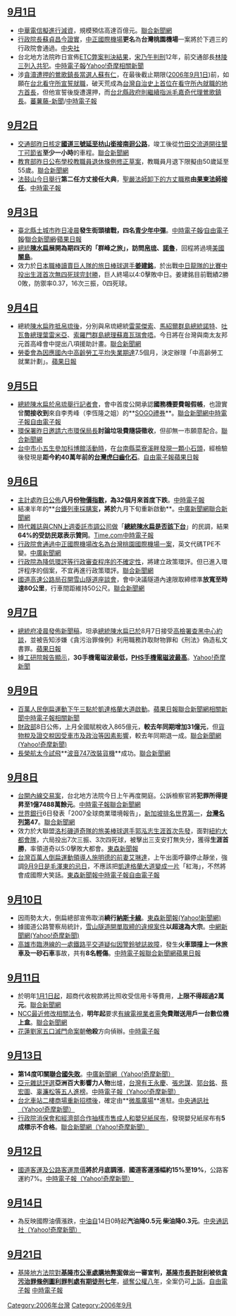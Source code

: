 <noinclude></noinclude>

## [9月1日](../Page/9月1日.md "wikilink")

  - [中華電信擬進行減資](../Page/中華電信.md "wikilink")，規模預估高達百億元。[聯合新聞網](http://udn.com/NEWS/FINANCE/FIN1/3496711.shtml)
  - [行政院長](../Page/行政院長.md "wikilink")[蘇貞昌今證實](../Page/蘇貞昌.md "wikilink")，[中正國際機場](../Page/中正國際機場.md "wikilink")**更名**為**台灣桃園機場**一案將於下週三的行政院會通過。[中央社](http://www.cna.com.tw/personlist.php?date=1157040000&v_serialnum=2494)
  - 台北地方法院昨日宣佈[ETC弊案判決結果](../Page/台灣高速公路電子收費系統.md "wikilink")，[宋乃午判刑](../Page/宋乃午.md "wikilink")12年，前交通部長[林陵三列入共犯](../Page/林陵三.md "wikilink")。[中時電子報](http://news.chinatimes.com/Chinatimes/newslist/newslist-content/0,3546,110501+112006090100022,00.html)∕[Yahoo\!奇摩相關新聞](http://tw.search.yahoo.com/search/news?p=%E6%9E%97%E9%99%B5%E4%B8%89+etc&fr=fp-tab-news-t&ei=UTF-8&x=wrt)
  - 涉[貪瀆遭押的](../Page/貪瀆.md "wikilink")[鶯歌鎮長當選人](../Page/鶯歌區.md "wikilink")[蘇有仁](../Page/蘇有仁.md "wikilink")，在最後截止期限([2006年](../Page/2006年.md "wikilink")[9月1日](../Page/9月1日.md "wikilink"))前，如願在[台北看守所](../Page/台北看守所.md "wikilink")[宣誓就職](../Page/宣誓就職.md "wikilink")，破天荒成為[台灣自治史上首位在看守所內就職的地方首長](../Page/台灣自治史.md "wikilink")，但他宣誓後旋遭還押，而[台北縣政府則繼續指派](../Page/台北縣政府.md "wikilink")[毛嘉奇代理鶯歌鎮長](../Page/毛嘉奇.md "wikilink")。[蕃薯藤-新聞](http://news.yam.com/ettoday/society/200609/20060901259973.html)/[中時電子報](http://news.chinatimes.com/Chinatimes/newslist/newslist-content/0,3546,110503+112006090200049,00.html)

## [9月2日](../Page/9月2日.md "wikilink")

  - [交通部昨日核定](../Page/中華民國交通部.md "wikilink")**[國道三號延至](../Page/國道三號.md "wikilink")[枋山銜接](../Page/枋山鄉.md "wikilink")[南迴公路](../Page/台9線.md "wikilink")**，竣工後從[竹田交流道開往](../Page/竹田鄉.md "wikilink")[墾丁可節省](../Page/墾丁.md "wikilink")**至少一小時**的車程。[聯合新聞網](http://udn.com/NEWS/NATIONAL/NAT5/3498714.shtml)
  - [教育部昨日公布學校教職員退休條例修正草案](../Page/中華民國教育部.md "wikilink")，教職員月退下限擬由50歲延至55歲。[聯合新聞網](http://udn.com/NEWS/NATIONAL/NAT5/3498660.shtml)
  - [法鼓山今日舉行](../Page/法鼓山.md "wikilink")**第二任方丈接任大典**，[聖嚴法師卸下的方丈職務](../Page/聖嚴法師.md "wikilink")**由[果東法師接任](../Page/果東法師.md "wikilink")**。[中時電子報](http://news.chinatimes.com/Chinatimes/Moment/newfocus-index/0,3687,9509020331+95090223+0+162403+0,00.html)

## [9月3日](../Page/9月3日.md "wikilink")

  - [臺北縣](../Page/新北市.md "wikilink")[土城市昨日凌晨](../Page/土城區.md "wikilink")**發生街頭槍戰，四名[青少年中彈](../Page/青少年.md "wikilink")**。[中時電子報](http://news.chinatimes.com/Chinatimes/newslist/newslist-content/0,3546,110503+112006090300049,00.html)∕[自由電子報](https://web.archive.org/web/20070929120735/http://www.libertytimes.com.tw/2006/new/sep/3/today-so3.htm)∕[聯合新聞網](http://udn.com/NEWS/NATIONAL/NAT2/3499529.shtml)∕[蘋果日報](https://web.archive.org/web/20061206060844/http://www.appledaily.com.tw/AppleNews/index.cfm?Fuseaction=Article)
  - [總統](../Page/總統.md "wikilink")**[陳水扁](../Page/陳水扁.md "wikilink")**展開為期四天的「群峰之旅」，訪問**[帛琉](../Page/帛琉.md "wikilink")、[諾魯](../Page/諾魯.md "wikilink")**，回程將過境[美國](../Page/美國.md "wikilink")**[關島](../Page/關島.md "wikilink")**。
  - 效力於[日本職棒](../Page/日本職棒.md "wikilink")[讀賣巨人隊的](../Page/讀賣巨人.md "wikilink")[旅日棒球選手](../Page/旅日棒球選手.md "wikilink")**[姜建銘](../Page/姜建銘.md "wikilink")**，於出戰[中日龍隊的比賽中投出生涯首次](../Page/中日龍.md "wikilink")[無四死球完封勝](../Page/無四死球完封.md "wikilink")，巨人終場以4:0擊敗中日。姜建銘目前戰績2勝0敗，防禦率0.37，16次三振，0四死球。

## [9月4日](../Page/9月4日.md "wikilink")

  - 總統[陳水扁昨抵](../Page/陳水扁.md "wikilink")[帛琉後](../Page/帛琉.md "wikilink")，分別與帛琉總統[雷蒙傑索](../Page/雷蒙傑索.md "wikilink")、[馬紹爾群島總統諾特](../Page/馬紹爾群島.md "wikilink")、[吐瓦魯總理葉雷米亞](../Page/吐瓦魯.md "wikilink")、[索羅門群島總理蘇嘉瓦瑞會唔](../Page/索羅門群島.md "wikilink")。今日將在台灣與南太友邦元首高峰會中提出八項援助計畫。[聯合新聞網](http://udn.com/NEWS/NATIONAL/NATS4/3500333.shtml)
  - [勞委會為因應國內中高齡](../Page/行政院勞工委員會.md "wikilink")[勞工平均](../Page/勞工.md "wikilink")[失業期達](../Page/失業.md "wikilink")7.5個月，決定辦理「中高齡勞工就業計劃」。[蘋果日報](https://web.archive.org/web/20061206060844/http://www.appledaily.com.tw/AppleNews/index.cfm?Fuseaction=Article)

## [9月5日](../Page/9月5日.md "wikilink")

  - [總統](../Page/總統.md "wikilink")[陳水扁於](../Page/陳水扁.md "wikilink")[帛琉舉行記者會](../Page/帛琉.md "wikilink")，會中首度公開承認**國務機要費報假帳**，也證實曾**間接收到**來自李秀峰（李恆隆之姐）的**[SOGO禮券](../Page/崇光百貨.md "wikilink")**。[聯合新聞網](http://udn.com/NEWS/NATIONAL/NATS4/3503890.shtml)[中時電子報](http://news.chinatimes.com/Chinatimes/newslist/newslist-content/0,3546,110501+112006090600001,00.html)[自由電子報](https://web.archive.org/web/20070622032852/http://www.libertytimes.com.tw/2006/new/sep/6/today-fo5.htm)
  - [環保署昨日邀請六市環保局長](../Page/行政院環境保護署.md "wikilink")**討論垃圾費隨袋徵收**，但卻無一市願意配合。[聯合新聞網](http://udn.com/NEWS/LIFE/LIF1/3502166.shtml)
  - [台中市小五生參加](../Page/台中市.md "wikilink")[科博館活動時](../Page/國立科學博物館.md "wikilink")，在[台南縣](../Page/台南縣.md "wikilink")[菜寮溪畔發現一顆小石頭](../Page/菜寮溪.md "wikilink")，經檢驗後發現是**距今約40萬年前的[台灣虎](../Page/台灣虎.md "wikilink")[臼齒化石](../Page/臼齒.md "wikilink")**。[自由電子報](https://web.archive.org/web/20060906065808/http://www.libertytimes.com.tw/2006/new/sep/5/today-t1.htm)[蘋果日報](https://web.archive.org/web/20061206060844/http://www.appledaily.com.tw/AppleNews/index.cfm?Fuseaction=Article)

## [9月6日](../Page/9月6日.md "wikilink")

  - [主計處昨日公佈](../Page/行政院主計處.md "wikilink")**八月份[物價指數](../Page/物價指數.md "wikilink")，為32個月來首度下跌**。[中時電子報](http://news.chinatimes.com/Chinatimes/newslist/newslist-content/0,3546,110507+112006090600268,00.html)
  - 結凍半年的**[台鐵列車採購案](../Page/台灣鐵路管理局營運車輛列表.md "wikilink")**，將於**九月下旬重新啟動**。[中廣新聞網](http://www.bcc.com.tw/news/newsview.asp?cde=292188)[聯合新聞網](http://udn.com/NEWS/NATIONAL/NAT5/3503795.shtml)
  - [時代雜誌與](../Page/時代雜誌.md "wikilink")[CNN上週委託市調公司做](../Page/CNN.md "wikilink")「**[總統](../Page/總統.md "wikilink")[陳水扁是否該下台](../Page/陳水扁.md "wikilink")**」的民調，結果**64%**的受訪民眾**表示贊同**。[Time.com](http://www.time.com/time/nation/article/0,8599,1531438,00.html)[中時電子報](http://news.chinatimes.com/Chinatimes/newslist/newslist-content/0,3546,110502+112006090600023,00.html)
  - [行政院會通過中正國際機場改名為台灣桃園國際機場一案](../Page/中華民國行政院.md "wikilink")，英文代碼TPE不變。[中廣新聞網](http://www.bcc.com.tw/news/newsview.asp?cde=293122)
  - [行政院為降低環評等行政審查程序的不確定性](../Page/中華民國行政院.md "wikilink")，將建立政策環評。但已進入環評程序的個案，不宜再進行政策環評。[聯合新聞網](http://udn.com/NEWS/FINANCE/FIN2/3505170.shtml)
  - [國道高速公路局召開](../Page/台灣區國道高速公路局.md "wikilink")[雪山隧道座談會](../Page/雪山隧道.md "wikilink")，會中決議隧道內速限取締標準**放寬至時速80公里**，行車間距維持50公尺。[聯合新聞網](http://udn.com/search/?Keywords=%B3%B7%C0G&searchtype=udn&imageField.x=0&imageField.y=0)

## [9月7日](../Page/9月7日.md "wikilink")

  - [總統府凌晨發佈新聞稿](../Page/中華民國總統府.md "wikilink")，坦承[總統](../Page/總統.md "wikilink")[陳水扁已於](../Page/陳水扁.md "wikilink")8月7日接受[高檢署查黑中心約談](../Page/高檢署.md "wikilink")，並被告知涉嫌《貪污治罪條例》利用職務詐取財物罪和《刑法》偽造私文書罪。[蘋果日報](https://web.archive.org/web/20061206060844/http://www.appledaily.com.tw/AppleNews/index.cfm?Fuseaction=Article)
  - 據[工研院報告顯示](../Page/工業技術研究院.md "wikilink")，**3G手機電磁波最低，[PHS手機電磁波最高](../Page/PHS.md "wikilink")**。[Yahoo\!奇摩新聞](http://tw.news.yahoo.com/article/url/d/a/060907/8/3aq5.html)

## [9月9日](../Page/9月9日.md "wikilink")

  - [百萬人民倒扁運動下午三點於凱達格蘭大道啟動](../Page/百萬人民倒扁運動.md "wikilink")。[蘋果日報](https://web.archive.org/web/20061206060844/http://www.appledaily.com.tw/AppleNews/index.cfm?Fuseaction=Article)[聯合新聞網相關新聞](http://udn.com/search/?Keywords=%C0R%A7%A4&searchtype=udn&imageField.x=0&imageField.y=0)[中時電子報相關新聞](http://www.tol.com.tw/CT_NS/freectsearchlist.aspx?keyword=%a6%ca%b8U%a4H%a4%cf%b3g%bbG)
  - [財政部](../Page/中華民國財政部.md "wikilink")8日公佈，上月全國賦稅收入865億元，**較去年同期增加31億元**，但[貨物稅及](../Page/貨物稅.md "wikilink")[證交稅因受車市及政治等因素影響](../Page/證交稅.md "wikilink")，較去年同期退一成。[聯合新聞網(Yahoo\!奇摩新聞)](http://tw.news.yahoo.com/article/url/d/a/060908/2/3du9.html)
  - [長榮航太今試飛](../Page/長榮航太科技.md "wikilink")**[波音747改裝貨機](../Page/波音747.md "wikilink")**成功。[聯合新聞網](http://udn.com/NEWS/FINANCE/FIN1/3509649.shtml)

## [9月8日](../Page/9月8日.md "wikilink")

  - [台開內線交易案](../Page/台開內線交易案.md "wikilink")，台北地方法院今日上午再度開庭。公訴檢察官將**犯罪所得提昇至1億7488萬餘元**。[中時電子報](http://news.chinatimes.com/Chinatimes/Moment/newfocus-index/0,3687,9509080181+95090814+0+142923+0,00.html)[聯合新聞網](http://udn.com/NEWS/NATIONAL/NAT1/3507673.shtml)
  - [世界銀行](../Page/世界銀行.md "wikilink")6日發表「2007全球商業環境報告」，[新加坡排名世界第一](../Page/新加坡.md "wikilink")，**[台灣名列第](../Page/台灣.md "wikilink")47**。[聯合新聞網](http://udn.com/NEWS/FINANCE/FIN2/3506578.shtml)
  - 效力於大聯盟[洛杉磯道奇隊的旅美棒球選手](../Page/洛杉磯道奇.md "wikilink")[郭泓志生涯首次先發](../Page/郭泓志.md "wikilink")，面對[紐約大都會隊](../Page/紐約大都會.md "wikilink")，六局投出7次三振、3次四死球，被擊出三支安打無失分，獲得**生涯首勝**，率領道奇以5:0擊敗大都會。[東森新聞報](http://www.ettoday.com/2006/09/09/341-1988678.htm)
  - [台灣](../Page/台灣.md "wikilink")[百萬人倒扁運動領導人](../Page/百萬人倒扁運動.md "wikilink")[施明德的前妻](../Page/施明德.md "wikilink")[艾琳達](../Page/艾琳達.md "wikilink")，上午出面呼籲停止靜坐，強調[9月9日是](../Page/9月9日.md "wikilink")[毛澤東的忌日](../Page/毛澤東.md "wikilink")，不應該把[凱達格蘭大道變成一片](../Page/凱達格蘭大道.md "wikilink")「紅海」，不然將會成國際大笑話。[東森新聞報](http://www.ettoday.com/2006/09/08/301-1988218.htm)[中時電子報](http://news.chinatimes.com/Chinatimes/newslist/newslist-content/0,3546,110101+112006090800769,00.html)[自由電子報](https://web.archive.org/web/20070929122559/http://www.libertytimes.com.tw/2006/new/sep/9/today-fo3.htm)

## [9月10日](../Page/9月10日.md "wikilink")

  - 因雨勢太大，倒扁總部宣佈取消**繞行[納斯卡線](../Page/納斯卡線.md "wikilink")**。[東森新聞報(Yahoo\!新聞網)](http://tw.news.yahoo.com/article/url/d/a/060910/17/3fs1.html)
  - 據國道公路警察局統計，[雪山隧道開單取締的違規案件](../Page/雪山隧道.md "wikilink")**以超速為大宗**。[中網新聞網(Yahoo\!奇摩新聞)](http://tw.news.yahoo.com/article/url/d/a/060910/5/3fj4.html)
  - [高雄市](../Page/高雄市.md "wikilink")[臨港線的一處鐵路平交道疑似因警鈴號誌故障](../Page/高雄臨港線.md "wikilink")，發生**火車頭撞上一休旅車及一砂石車**事故，共有**8名輕傷**。[中時電子報](http://news.chinatimes.com/Chinatimes/newslist/newslist-content/0,3546,110503+112006091100036,00.html)[聯合新聞網](http://udn.com/search/?Keywords=%C1%7B%B4%E4%BDu&searchtype=udn&imageField.x=5&imageField.y=10)[蘋果日報](https://web.archive.org/web/20061206060844/http://www.appledaily.com.tw/AppleNews/index.cfm?Fuseaction=Article)

## [9月11日](../Page/9月11日.md "wikilink")

  - 於明年[1月1日起](../Page/1月1日.md "wikilink")，超商代收稅款將比照收受信用卡等費用，**上限不得超過2萬元**。[聯合新聞網](http://udn.com/search/?Keywords=%B6W%B0%D3%A5N%A6%AC%B5%7C%B4%DA&searchtype=udn&imageField.x=12&imageField.y=8)
  - [NCC最近修改相關法令](../Page/國家通訊傳播委員會.md "wikilink")，**明年起**要求[有線電視業者需](../Page/有線電視.md "wikilink")**免費贈送用戶一台數位機上盒**。[聯合新聞網](http://udn.com/NEWS/FINANCE/FIN2/3510723.shtml)
  - [花蓮劉家五口滅門命案朝](../Page/花蓮縣.md "wikilink")**他殺**方向偵辦。[中時電子報](http://news.chinatimes.com/Chinatimes/newslist/newslist-content/0,3546,110503+112006091100031,00.html)

## [9月13日](../Page/9月13日.md "wikilink")

  - **第14度叩關[聯合國失敗](../Page/聯合國.md "wikilink")**。[中廣新聞網（Yahoo\!奇摩新聞）](http://tw.news.yahoo.com/article/url/d/a/060913/1/3vx3.html)
  - [亞元雜誌評選](../Page/亞元雜誌.md "wikilink")**亞洲百大影響力人物**出爐，[台灣有](../Page/台灣.md "wikilink")[王永慶](../Page/王永慶.md "wikilink")、[張忠謀](../Page/張忠謀.md "wikilink")、[郭台銘](../Page/郭台銘.md "wikilink")、[蔡宏圖](../Page/蔡宏圖.md "wikilink")、[辜濂松等五人進榜](../Page/辜濂松.md "wikilink")。[中時電子報（Yahoo\!奇摩新聞）](http://tw.news.yahoo.com/article/url/d/a/060912/4/3si3.html)
  - [台北車站二樓商場重新招標後](../Page/台北車站.md "wikilink")，確定由**[微風廣場](../Page/微風廣場.md "wikilink")**進駐。[中央通訊社（Yahoo\!奇摩新聞）](http://tw.news.yahoo.com/article/url/d/a/060913/5/3yus.html)
  - [行政院](../Page/中華民國行政院.md "wikilink")[消保會和](../Page/行政院消費者保護委員會.md "wikilink")[經濟部合作抽樣市售](../Page/中華民國經濟部.md "wikilink")[成人和](../Page/成人.md "wikilink")[嬰兒](../Page/嬰兒.md "wikilink")[紙尿布](../Page/紙尿布.md "wikilink")，發現嬰兒紙尿布有**5成標示不合格**。[聯合新聞網（Yahoo\!奇摩新聞）](http://tw.news.yahoo.com/article/url/d/a/060913/2/3vtv.html)

## [9月12日](../Page/9月12日.md "wikilink")

  - [國道客運及公路客運票價](../Page/台灣汽車客運.md "wikilink")**將於月底調漲**，**國道客運漲幅約15%至19%**，公路客運約7%。[中時電子報（Yahoo\!奇摩新聞）](http://tw.news.yahoo.com/article/url/d/a/060911/4/3k54.html)

## [9月14日](../Page/9月14日.md "wikilink")

  - 為反映國際油價漲跌，[中油自](../Page/中國石油.md "wikilink")14日0時起**汽油降0.5元
    柴油降0.3元**。[中央通訊社（Yahoo\!奇摩新聞）](http://tw.news.yahoo.com/article/url/d/a/060913/5/3yyt.html)

## [9月21日](../Page/9月21日.md "wikilink")

  - [基隆地方法院對](../Page/基隆地方法院.md "wikilink")**[基隆市公車處購地弊案](../Page/基隆市公車處購地弊案.md "wikilink")**做出一審宣判，[基隆市長](../Page/基隆市長.md "wikilink")**[許財利](../Page/許財利.md "wikilink")**被依[貪污治罪條例](../Page/貪污治罪條例.md "wikilink")[圖利罪判處](../Page/圖利罪.md "wikilink")**[有期徒刑七年](../Page/有期徒刑.md "wikilink")**，[禠奪公權八年](../Page/禠奪公權.md "wikilink")，全案仍可[上訴](../Page/上訴.md "wikilink")。[自由電子報](https://web.archive.org/web/20061128101950/http://www.libertytimes.com.tw/2006/new/sep/22/today-t1.htm)
    [中時電子報](http://news.chinatimes.com/Chinatimes/newslist/newslist-content/0,3546,110501+112006092200025,00.html)

[Category:2006年台灣](https://zh.wikipedia.org/wiki/Category:2006年台灣 "wikilink")
[Category:2006年9月](https://zh.wikipedia.org/wiki/Category:2006年9月 "wikilink")